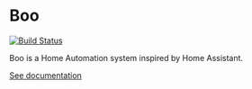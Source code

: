 # Boo

[![Build Status](https://travis-ci.com/derniercri/boo-js.svg?token=qdTQf4UgF3yAGT8BzkKv&branch=master)](https://travis-ci.com/derniercri/boo-js)

Boo is a Home Automation system inspired by Home Assistant.

[See documentation](http://derniercri.github.io/boo-js/)
